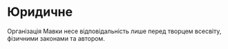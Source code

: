 # Юридичне

<subject>Організація Мавки</subject> несе відповідальність лише перед творцем всесвіту, фізичними законами <keyword>
та</keyword> автором.